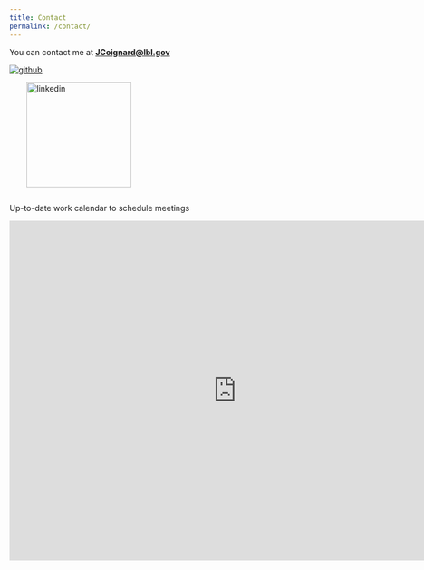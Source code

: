 ```yaml
---
title: Contact
permalink: /contact/
---
```


You can contact me at **JCoignard@lbl.gov**

<div style="display:inline-block;">
  <a href="https://github.com/Jonathan56"
  style="display:inline-block;">
  <img src="{{ site.baseurl }}/assets/image/github.png" alt="github">
  </a>

  <a href="https://fr.linkedin.com/in/jonathan-coignard-5b957552"
  style="display:inline-block; margin-left:30px;">
  <img src="{{ site.baseurl }}/assets/image/linkedin.png" alt="linkedin" width="185">
  </a>
</div>

<br>

Up-to-date work calendar to schedule meetings
<iframe src="https://calendar.google.com/calendar/b/1/embed?showTitle=0&amp;showDate=0&amp;showPrint=0&amp;showTabs=0&amp;showCalendars=0&amp;mode=WEEK&amp;height=600&amp;wkst=1&amp;bgcolor=%23FFFFFF&amp;src=1fa53vmdippjp9fuk795mnqpcs%40group.calendar.google.com&amp;color=%2323164E&amp;ctz=America%2FLos_Angeles" style="border-width:0" width="800" height="600" frameborder="0" scrolling="no"></iframe>
